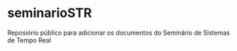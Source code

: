 # seminarioSTR
Reposiório público para adicionar os documentos do Seminário de Sistemas de Tempo Real
